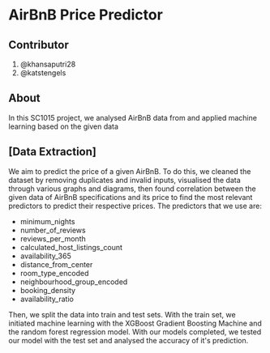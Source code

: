 # AirBnB Price Predictor

## Contributor
1. @khansaputri28
2. @katstengels

## About
In this SC1015 project, we analysed AirBnB data from and applied machine learning based on the given data

## [Data Extraction]
We aim to predict the price of a given AirBnB. To do this, we cleaned the dataset by removing duplicates and invalid inputs, visualised the data through various graphs and diagrams, then found correlation between the given data of AirBnB specifications and its price to find the most relevant predictors to predict their respective prices.
The predictors that we use are:
- minimum_nights
- number_of_reviews
- reviews_per_month               
- calculated_host_listings_count  
- availability_365                
- distance_from_center            
- room_type_encoded                 
- neighbourhood_group_encoded      
- booking_density                
- availability_ratio

Then, we split the data into train and test sets. With the train set, we initiated machine learning with the XGBoost Gradient Boosting Machine and the random forest regression model. With our models completed, we tested our model with the test set and analysed the accuracy of it's prediction.

